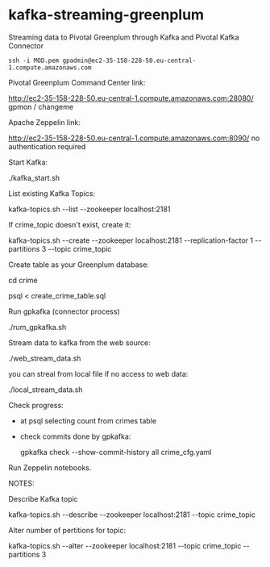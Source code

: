 # kafka-streaming-greenplum
Streaming data to Pivotal Greenplum through Kafka and Pivotal Kafka Connector

`ssh -i MOD.pem gpadmin@ec2-35-158-228-50.eu-central-1.compute.amazonaws.com`

Pivotal Greenplum Command Center link:

http://ec2-35-158-228-50.eu-central-1.compute.amazonaws.com:28080/
gpmon / changeme

Apache Zeppelin link:

http://ec2-35-158-228-50.eu-central-1.compute.amazonaws.com:8090/
no authentication required

Start Kafka:

./kafka_start.sh

List existing Kafka Topics:

kafka-topics.sh --list --zookeeper localhost:2181

If crime_topic doesn't exist, create it:

kafka-topics.sh --create --zookeeper localhost:2181 --replication-factor 1 --partitions 3 --topic crime_topic

Create table as your Greenplum database:

cd crime

psql < create_crime_table.sql

Run gpkafka (connector process)

./rum_gpkafka.sh

Stream data to kafka from the web source:

./web_stream_data.sh

you can streal from local file if no access to web data:

./local_stream_data.sh

Check progress:

- at psql selecting count from crimes table

- check commits done by gpkafka:
  
  gpkafka check --show-commit-history all crime_cfg.yaml
 
 Run Zeppelin notebooks.






NOTES:

Describe Kafka topic

kafka-topics.sh --describe --zookeeper localhost:2181 --topic crime_topic

Alter number of pertitions for topic:

kafka-topics.sh --alter --zookeeper localhost:2181 --topic crime_topic --partitions 3


